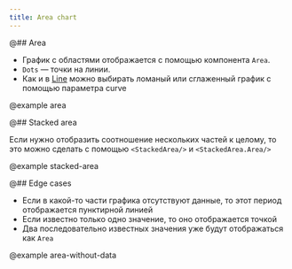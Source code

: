 ```yaml
---
title: Area chart
---
```


@## Area

- График с областями отображается с помощью компонента `Area`.
- `Dots` — точки на линии.
- Как и в [Line](https://i.semrush.com/data-display/d3-chart/line/) можно выбирать ломаный или сглаженный график с помощью параметра curve

@example area

@## Stacked area

Если нужно отобразить соотношение нескольких частей к целому, то это можно сделать с помощью `<StackedArea/>` и `<StackedArea.Area/>`

@example stacked-area

@## Edge cases

- Если в какой-то части графика отсутствуют данные, то этот период отображается пунктирной линией
- Если известно только одно значение, то оно отображается точкой
- Два последовательно известных значения уже будут отображаться как `Area`

@example area-without-data
